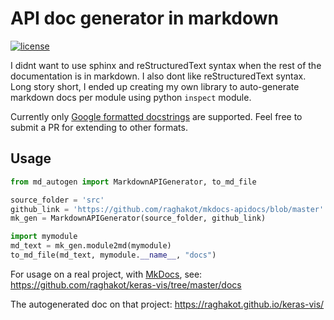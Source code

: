 # API doc generator in markdown
[![license](https://img.shields.io/github/license/mashape/apistatus.svg?maxAge=2592000)](https://github.com/raghakot/mkdocs-apidocs/blob/master/LICENSE)

I didnt want to use sphinx and reStructuredText syntax when the rest of the documentation is in markdown. I also
dont like reStructuredText syntax. Long story short, I ended up creating my own library to auto-generate 
markdown docs per module using python `inspect` module. 

Currently only [Google formatted docstrings](http://sphinx-doc.org/latest/ext/example_google.html) are supported.
Feel free to submit a PR for extending to other formats.

## Usage
```python
from md_autogen import MarkdownAPIGenerator, to_md_file

source_folder = 'src'
github_link = 'https://github.com/raghakot/mkdocs-apidocs/blob/master'
mk_gen = MarkdownAPIGenerator(source_folder, github_link)

import mymodule
md_text = mk_gen.module2md(mymodule)
to_md_file(md_text, mymodule.__name__, "docs")
```

For usage on a real project, with [MkDocs](http://mkdocs.org), see: https://github.com/raghakot/keras-vis/tree/master/docs

The autogenerated doc on that project: https://raghakot.github.io/keras-vis/
